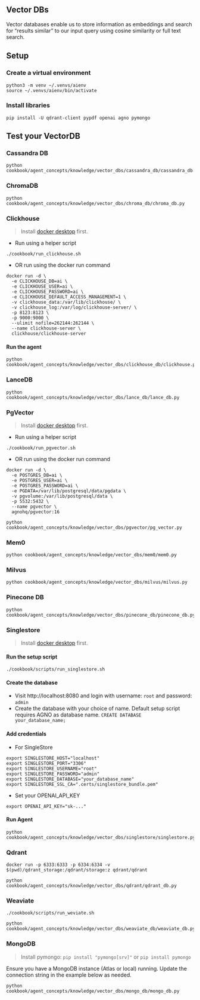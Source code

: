 ## Vector DBs
Vector databases enable us to store information as embeddings and search for “results similar” to our input query using cosine similarity or full text search.

## Setup

### Create a virtual environment

```shell
python3 -m venv ~/.venvs/aienv
source ~/.venvs/aienv/bin/activate
```

### Install libraries

```shell
pip install -U qdrant-client pypdf openai agno pymongo
```

## Test your VectorDB

### Cassandra DB

```shell
python cookbook/agent_concepts/knowledge/vector_dbs/cassandra_db/cassandra_db.py
```

### ChromaDB

```shell
python cookbook/agent_concepts/knowledge/vector_dbs/chroma_db/chroma_db.py
```

### Clickhouse

> Install [docker desktop](https://docs.docker.com/desktop/install/mac-install/) first.

- Run using a helper script

```shell
./cookbook/run_clickhouse.sh
```

- OR run using the docker run command

```shell
docker run -d \
  -e CLICKHOUSE_DB=ai \
  -e CLICKHOUSE_USER=ai \
  -e CLICKHOUSE_PASSWORD=ai \
  -e CLICKHOUSE_DEFAULT_ACCESS_MANAGEMENT=1 \
  -v clickhouse_data:/var/lib/clickhouse/ \
  -v clickhouse_log:/var/log/clickhouse-server/ \
  -p 8123:8123 \
  -p 9000:9000 \
  --ulimit nofile=262144:262144 \
  --name clickhouse-server \
  clickhouse/clickhouse-server
```

#### Run the agent

```shell
python cookbook/agent_concepts/knowledge/vector_dbs/clickhouse_db/clickhouse.py
```

### LanceDB

```shell
python cookbook/agent_concepts/knowledge/vector_dbs/lance_db/lance_db.py
```

### PgVector

> Install [docker desktop](https://docs.docker.com/desktop/install/mac-install/) first.

- Run using a helper script

```shell
./cookbook/run_pgvector.sh
```

- OR run using the docker run command

```shell
docker run -d \
  -e POSTGRES_DB=ai \
  -e POSTGRES_USER=ai \
  -e POSTGRES_PASSWORD=ai \
  -e PGDATA=/var/lib/postgresql/data/pgdata \
  -v pgvolume:/var/lib/postgresql/data \
  -p 5532:5432 \
  --name pgvector \
  agnohq/pgvector:16
```

```shell
python cookbook/agent_concepts/knowledge/vector_dbs/pgvector/pg_vector.py
```

### Mem0

```shell
python cookbook/agent_concepts/knowledge/vector_dbs/mem0/mem0.py
```

### Milvus

```shell
python cookbook/agent_concepts/knowledge/vector_dbs/milvus/milvus.py
```

### Pinecone DB

```shell
python cookbook/agent_concepts/knowledge/vector_dbs/pinecone_db/pinecone_db.py
```

### Singlestore

> Install [docker desktop](https://docs.docker.com/desktop/install/mac-install/) first.

#### Run the setup script
```shell
./cookbook/scripts/run_singlestore.sh
```

#### Create the database

- Visit http://localhost:8080 and login with username: `root` and password: `admin`
- Create the database with your choice of name. Default setup script requires AGNO as database name. `CREATE DATABASE your_database_name;`

#### Add credentials

- For SingleStore

```shell
export SINGLESTORE_HOST="localhost"
export SINGLESTORE_PORT="3306"
export SINGLESTORE_USERNAME="root"
export SINGLESTORE_PASSWORD="admin"
export SINGLESTORE_DATABASE="your_database_name"
export SINGLESTORE_SSL_CA=".certs/singlestore_bundle.pem"
```

- Set your OPENAI_API_KEY

```shell
export OPENAI_API_KEY="sk-..."
```

#### Run Agent

```shell
python cookbook/agent_concepts/knowledge/vector_dbs/singlestore/singlestore.py
```

### Qdrant

```shell
docker run -p 6333:6333 -p 6334:6334 -v $(pwd)/qdrant_storage:/qdrant/storage:z qdrant/qdrant
```

```shell
python cookbook/agent_concepts/knowledge/vector_dbs/qdrant/qdrant_db.py
```

### Weaviate

```shell
./cookbook/scripts/run_weviate.sh
```

```shell
python cookbook/agent_concepts/knowledge/vector_dbs/weaviate_db/weaviate_db.py
```

### MongoDB

> Install pymongo: `pip install "pymongo[srv]"` or `pip install pymongo`

Ensure you have a MongoDB instance (Atlas or local) running. Update the connection string in the example below as needed.

```shell
python cookbook/agent_concepts/knowledge/vector_dbs/mongo_db/mongo_db.py
```